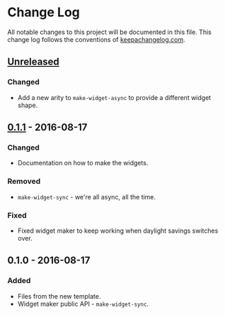 # Change Log
All notable changes to this project will be documented in this file. This change log follows the conventions of [keepachangelog.com](http://keepachangelog.com/).

## [Unreleased]
### Changed
- Add a new arity to `make-widget-async` to provide a different widget shape.

## [0.1.1] - 2016-08-17
### Changed
- Documentation on how to make the widgets.

### Removed
- `make-widget-sync` - we're all async, all the time.

### Fixed
- Fixed widget maker to keep working when daylight savings switches over.

## 0.1.0 - 2016-08-17
### Added
- Files from the new template.
- Widget maker public API - `make-widget-sync`.

[Unreleased]: https://github.com/your-name/acmap/compare/0.1.1...HEAD
[0.1.1]: https://github.com/your-name/acmap/compare/0.1.0...0.1.1
